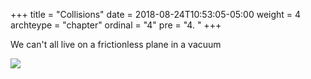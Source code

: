 +++
title = "Collisions"
date = 2018-08-24T10:53:05-05:00
weight = 4
archteype = "chapter"
ordinal = "4"
pre = "4. "
+++


We can't all live on a frictionless plane in a vacuum

<img src="https://media.giphy.com/media/3MW7RxLPLQGOc/giphy.gif">